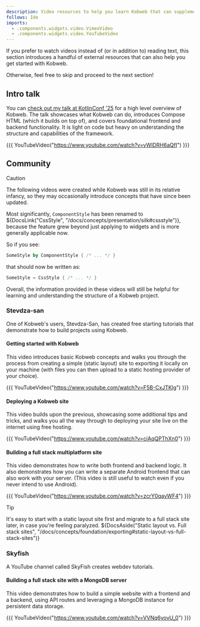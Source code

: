 ```yaml
---
description: Video resources to help you learn Kobweb that can supplement this guide (especially for visual learners).
follows: Ide
imports:
  - .components.widgets.video.VimeoVideo
  - .components.widgets.video.YouTubeVideo
---
```


If you prefer to watch videos instead of (or in addition to) reading text, this section introduces a handful of
external resources that can also help you get started with Kobweb.

Otherwise, feel free to skip and proceed to the next section!

## Intro talk

You can [check out my talk at KotlinConf '25](https://kotlinconf.com/talks/774286/) for a high level overview of Kobweb.
The talk showcases what Kobweb can do, introduces Compose HTML (which it builds on top of), and covers foundational
frontend and backend functionality. It is light on code but heavy on understanding the structure and capabilities of the
framework.

{{{ YouTubeVideo("https://www.youtube.com/watch?v=vWIDRH6aQfI") }}}

## Community

> [!CAUTION]
> The following videos were created while Kobweb was still in its relative infancy, so they may occasionally introduce
> concepts that have since been updated.
>
> Most significantly, `ComponentStyle` has been renamed to
> ${DocsLink("CssStyle", "/docs/concepts/presentation/silk#cssstyle")}, because the feature grew beyond just applying to
> widgets and is more generally applicable now.
>
> So if you see:
> ```kotlin
> SomeStyle by ComponentStyle { /* ... */ }
> ```
> that should now be written as:
> ```kotlin
> SomeStyle = CssStyle { /* ... */ }
> ```
>
> Overall, the information provided in these videos will still be helpful for learning and understanding the structure
> of a Kobweb project.

### Stevdza-san

One of Kobweb's users, Stevdza-San, has created free starting tutorials that demonstrate how to build projects using
Kobweb.

#### Getting started with Kobweb

This video introduces basic Kobweb concepts and walks you through the process from creating a simple (static layout)
site to exporting it locally on your machine (with files you can then upload to a static hosting provider of your
choice).

{{{ YouTubeVideo("https://www.youtube.com/watch?v=F5B-CxJTKlg") }}}

#### Deploying a Kobweb site

This video builds upon the previous, showcasing some additional tips and tricks, and walks you all the way through to
deploying your site live on the internet using free hosting.

{{{ YouTubeVideo("https://www.youtube.com/watch?v=ciAqQPThXn0") }}}

#### Building a full stack multiplatform site

This video demonstrates how to write both frontend and backend logic. It also demonstrates how you can write a separate
Android frontend that can also work with your server. (This video is still useful to watch even if you never intend to
use Android).

{{{ YouTubeVideo("https://www.youtube.com/watch?v=zcrY0qayWF4") }}}

> [!TIP]
> It's easy to start with a static layout site first and migrate to a full stack site later, in case you're feeling
> paralyzed. ${DocsAside("Static layout vs. Full stack sites", "/docs/concepts/foundation/exporting#static-layout-vs-full-stack-sites")}

### Skyfish

A YouTube channel called SkyFish creates webdev tutorials.

#### Building a full stack site with a MongoDB server

This video demonstrates how to build a simple website with a frontend and a backend, using API routes and leveraging a
MongoDB instance for persistent data storage.

{{{ YouTubeVideo("https://www.youtube.com/watch?v=VVNq6yovU_0") }}}
